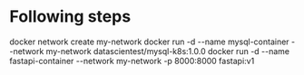 # Following steps

docker network create my-network
docker run -d --name mysql-container --network my-network datascientest/mysql-k8s:1.0.0
docker run -d --name fastapi-container --network my-network -p 8000:8000 fastapi:v1
